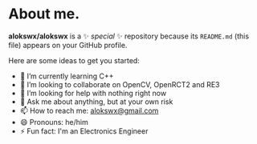 # About me.

**alokswx/alokswx** is a ✨ _special_ ✨ repository because its `README.md` (this file) appears on your GitHub profile.

Here are some ideas to get you started:

- 🌱 I’m currently learning C++ 
- 👯 I’m looking to collaborate on OpenCV, OpenRCT2 and RE3
- 🤔 I’m looking for help with nothing right now
- 💬 Ask me about anything, but at your own risk
- 📫 How to reach me: alokswx@gmail.com
- 😄 Pronouns: he/him
- ⚡ Fun fact: I'm an Electronics Engineer
